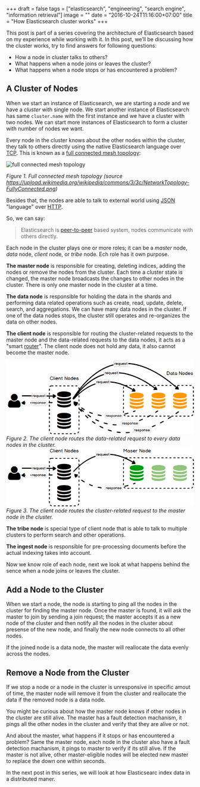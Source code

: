 +++
draft = false
tags = ["elasticsearch", "engineering", "search engine", "information retrieval"]
image = ""
date = "2016-10-24T11:16:00+07:00"
title = "How Elasticsearch cluster works"
+++

This post is part of a series covering the architecture of Elasticsearch based on my experience while working with it. In this post, we’ll be discussing how the cluster works, try to find answers for following questions:

* How a node in cluster talks to others?
* What happens when a node joins or leaves the cluster?
* What happens when a node stops or has encountered a problem?

<!--more-->

## A Cluster of Nodes

When we start an instance of Elasticsearch, we are starting a *node* and we have a *cluster* with single node. We start another instance of Elasticsearch has same ```cluster.name``` with the first instance and we have a cluster with two nodes. We can start more instances of Elasticsearch to form a cluster with number of nodes we want.

Every node in the cluster knows about the other nodes within the cluster, they talk to others directly using the native Elasticsearch language over [TCP](https://en.wikipedia.org/wiki/Transmission_Control_Protocol). This is known as a [full connected mesh topology](http://en.wikipedia.org/wiki/Network_topology#Mesh):

![full connected mesh topology](https://upload.wikimedia.org/wikipedia/commons/3/3c/NetworkTopology-FullyConnected.png)

 *Figure 1. Full connected mesh topology (source https://upload.wikimedia.org/wikipedia/commons/3/3c/NetworkTopology-FullyConnected.png)*

Besides that, the nodes are able to talk to external world using [JSON](http://www.json.org) "language" over [HTTP](https://en.wikipedia.org/wiki/Hypertext_Transfer_Protocol).

So, we can say:

> Elasticsearch is [peer-to-peer](https://en.wikipedia.org/wiki/Peer-to-peer) based system, nodes communicate with others directly.

Each node in the cluster plays one or more roles; it can be a *master* node, *data* node, *client* node, or *tribe* node. Ech role has it own purpose.

**The master node** is responsible for creating, deleting indices, adding the nodes or remove the nodes from the cluster. Each time a cluster state is changed, the master node broadcasts the changes to other nodes in the cluster. There is only one master node in the cluster at a time.

**The data node** is responsible for holding the data in the shards and performing data related operations such as create, read, update, delete, search, and aggregations. We can have many data nodes in the cluster. If one of the data nodes stops, the cluster still operates and  re-organizes the data on other nodes.

**The client node** is responsible for routing the cluster-related requests to the master node and the data-related requests to the data nodes, it acts as a "smart [router](https://en.wikipedia.org/wiki/Router_(computing))". The client node does not hold any data, it also cannot become the master node.

![es_client_to_data_nodes](/images/es_client_to_data_nodes.png)
*Figure 2. The client node routes the data-related request to every data nodes in the cluster.*
![es_client_to_data_nodes](/images/es_client_to_master_node.png)
*Figure 3. The client node routes the cluster-related request to the master node in the cluster.*

**The tribe node** is special type of client node that is able to talk to multiple clusters to perform search and other operations.

**The ingest node** is responsible for pre-processing documents before the actual indexing takes into account.

Now we know role of each node, next we look at what happens behind the sence when a node joins or leaves the cluster.

## Add a Node to the Cluster

When we start a node, the node is starting to ping all the nodes in the cluster for finding the master node. Once the master  is found, it will ask the master  to join by sending a join request; the master accepts it as a new node of the cluster and then notify all the nodes in the cluster about presense of the new node, and finally the new node connects to all other nodes.

If the joined node is a data node, the master will reallocate the data evenly across the nodes.

## Remove a Node from the Cluster

If we stop a node or a node in the cluster is unresponsive in specific amout of time, the master node will remove it from the cluster and reallocate the data if the removed node is a data node.

You might be curious about how the master node knows if other nodes in the cluster are still alive. The master has a fault detection machanism, it pings all the other nodes in the cluster and verify that they are alive or not.

And about the master, what happens if it stops or has encountered a problem? Same the master node, each node in the cluster also have a fault detection machanism, it pings to master to verify if its still alive. If the master is not alive, other master-eligible nodes will be elected new master to replace the down one within seconds.

In the next post in this series, we will look at how Elasticsearc index data in a distributed maner.
